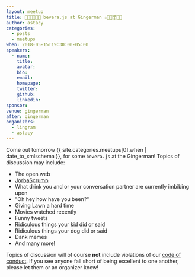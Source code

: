 ```yaml
---
layout: meetup
title: 🥤🍾🍷🍻🍹🍼 bevera.js at Gingerman ☕️🥛🥃🍸🍺🍶
author: astacy
categories:
  - posts
  - meetups
when: 2018-05-15T19:30:00-05:00
speakers:
  - name:
    title:
    avatar:
    bio:
    email:
    homepage:
    twitter:
    github:
    linkedin:
sponsor:
venue: gingerman
after: gingerman
organizers:
  - lingram
  - astacy
---
```


Come out tomorrow <x-date>{{ site.categories.meetups[0].when | date_to_xmlschema }}</x-date>, for some `bevera.js` at the Gingerman! Topics of discussion may include:

- The open web
- [JorbaScrump](https://twitter.com/davatron5000/status/369187413291065344)
- What drink you and or your conversation partner are currently imbibing upon
- "Oh hey how have you been?"
- Giving Lawn a hard time
- Movies watched recently
- Funny tweets
- Ridiculous things your kid did or said
- Ridiculous things your dog did or said
- Dank memes
- And many more!

Topics of discussion will of course **not** include violations of our [code of conduct](https://austinjavascript.com/austinjs-code-of-conduct/). If you see anyone fall short of being excellent to one another, please let them or an organizer know!
